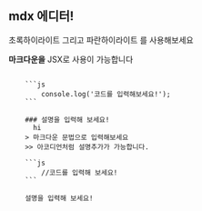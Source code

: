 ## mdx 에디터!

<Highlight color="#25c2a0">초록하이라이트</Highlight> 그리고 <Highlight color="#1877F2">파란하이라이트</Highlight> 를 사용해보세요

**마크다운을** JSX로 사용이 가능합니다

<Code> 
    ```js
        console.log('코드를 입력해보세요!');
    ```
    <Description>
    ### 설명을 입력해 보세요!
      hi
    > 마크다운 문법으로 입력해보세요
    >> 아코디언처럼 설명추가가 가능합니다.
    </Description>
    ```js
        //코드를 입력해 보세요!
    ```
    <Description>
    설명을 입력해 보세요!
    </Description>
</Code>
